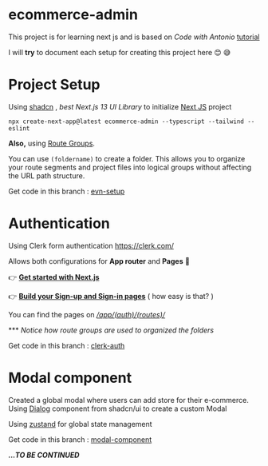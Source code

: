 
  

# ecommerce-admin

This project is for learning next js and is based on *Code with Antonio* [tutorial](https://www.youtube.com/watch?v=5miHyP6lExg&t=2896s)

I will **try** to document each setup for creating this project here 😊 😅

  
  

# Project Setup

Using [shadcn](https://ui.shadcn.com/) , *best Next.js 13 UI Library* to initialize [Next JS](https://ui.shadcn.com/docs/installation/next) project

  

`npx create-next-app@latest ecommerce-admin --typescript --tailwind --eslint`

  
  

**Also,** using [Route Groups](https://nextjs.org/docs/app/building-your-application/routing/route-groups).

You can use `(foldername)` to create a folder. This allows you to organize your route segments and project files into logical groups without affecting the URL path structure.

Get code in this branch : [evn-setup](https://github.com/bullseye405/ecommerce-admin/tree/evn-setup)

# Authentication

Using Clerk form authentication https://clerk.com/

Allows both configurations for **App router** and **Pages** 🥳

  

👉 **[Get started with Next.js](https://clerk.com/docs/nextjs/get-started-with-nextjs)**

👉 **[Build your Sign-up and Sign-in pages](https://clerk.com/docs/nextjs/signup)** ( how easy is that? )

  

You can find the pages on *[/app/(auth)/(routes)/](https://github.com/bullseye405/ecommerce-admin/tree/clerk-auth/app/%28auth%29/%28routes%29)*

*** *Notice how route groups are used to organized the folders*
  

Get code in this branch : [clerk-auth](https://github.com/bullseye405/ecommerce-admin/tree/clerk-auth)

  

# Modal component

Created a global modal where users can add store for their e-commerce.
Using [Dialog](https://ui.shadcn.com/docs/components/dialog) component from shadcn/ui to create a custom Modal

  

Using [zustand](https://github.com/pmndrs/zustand) for global state management

  

Get code in this branch : [modal-component](https://github.com/bullseye405/ecommerce-admin/tree/modal-component)

  

***...TO BE CONTINUED***
